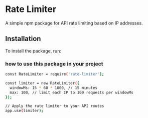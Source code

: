 # Rate Limiter

A simple npm package for API rate limiting based on IP addresses.

## Installation

To install the package, run:

### how to use this package in your project
```bash
const RateLimiter = require('rate-limiter');

const limiter = new RateLimiter({
  windowMs: 15 * 60 * 1000, // 15 minutes
  max: 100, // limit each IP to 100 requests per windowMs
});

// Apply the rate limiter to your API routes
app.use(limiter);
